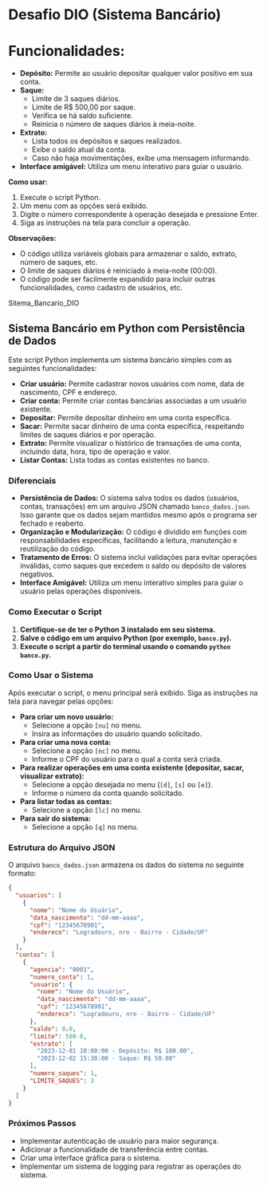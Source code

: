 # Desafio DIO (Sistema Bancário)
 
# **Funcionalidades:**

- **Depósito:** Permite ao usuário depositar qualquer valor positivo em sua conta.
- **Saque:**
    - Limite de 3 saques diários.
    - Limite de R$ 500,00 por saque.
    - Verifica se há saldo suficiente.
    - Reinicia o número de saques diários à meia-noite.
- **Extrato:**
    - Lista todos os depósitos e saques realizados.
    - Exibe o saldo atual da conta.
    - Caso não haja movimentações, exibe uma mensagem informando.
- **Interface amigável:** Utiliza um menu interativo para guiar o usuário.

**Como usar:**

1. Execute o script Python.
2. Um menu com as opções será exibido.
3. Digite o número correspondente à operação desejada e pressione Enter.
4. Siga as instruções na tela para concluir a operação.

**Observações:**

- O código utiliza variáveis globais para armazenar o saldo, extrato, número de saques, etc.
- O limite de saques diários é reiniciado à meia-noite (00:00).
- O código pode ser facilmente expandido para incluir outras funcionalidades, como cadastro de usuários, etc.

Sitema_Bancario_DIO

## Sistema Bancário em Python com Persistência de Dados

Este script Python implementa um sistema bancário simples com as seguintes funcionalidades:

- **Criar usuário:** Permite cadastrar novos usuários com nome, data de nascimento, CPF e endereço.
- **Criar conta:** Permite criar contas bancárias associadas a um usuário existente.
- **Depositar:** Permite depositar dinheiro em uma conta específica.
- **Sacar:** Permite sacar dinheiro de uma conta específica, respeitando limites de saques diários e por operação.
- **Extrato:** Permite visualizar o histórico de transações de uma conta, incluindo data, hora, tipo de operação e valor.
- **Listar Contas:** Lista todas as contas existentes no banco.

### Diferenciais

- **Persistência de Dados:** O sistema salva todos os dados (usuários, contas, transações) em um arquivo JSON chamado `banco_dados.json`. Isso garante que os dados sejam mantidos mesmo após o programa ser fechado e reaberto.
- **Organização e Modularização:** O código é dividido em funções com responsabilidades específicas, facilitando a leitura, manutenção e reutilização do código.
- **Tratamento de Erros:** O sistema inclui validações para evitar operações inválidas, como saques que excedem o saldo ou depósito de valores negativos.
- **Interface Amigável:** Utiliza um menu interativo simples para guiar o usuário pelas operações disponíveis.

### Como Executar o Script

1. **Certifique-se de ter o Python 3 instalado em seu sistema.**
2. **Salve o código em um arquivo Python (por exemplo, `banco.py`).**
3. **Execute o script a partir do terminal usando o comando `python banco.py`.**

### Como Usar o Sistema

Após executar o script, o menu principal será exibido. Siga as instruções na tela para navegar pelas opções:

- **Para criar um novo usuário:**
    - Selecione a opção `[nu]` no menu.
    - Insira as informações do usuário quando solicitado.
- **Para criar uma nova conta:**
    - Selecione a opção `[nc]` no menu.
    - Informe o CPF do usuário para o qual a conta será criada.
- **Para realizar operações em uma conta existente (depositar, sacar, visualizar extrato):**
    - Selecione a opção desejada no menu (`[d]`, `[s]` ou `[e]`).
    - Informe o número da conta quando solicitado.
- **Para listar todas as contas:**
    - Selecione a opção `[lc]` no menu.
- **Para sair do sistema:**
    - Selecione a opção `[q]` no menu.

### Estrutura do Arquivo JSON

O arquivo `banco_dados.json` armazena os dados do sistema no seguinte formato:

```json
{
  "usuarios": [
    {
      "nome": "Nome do Usuário",
      "data_nascimento": "dd-mm-aaaa",
      "cpf": "12345678901",
      "endereco": "Logradouro, nro - Bairro - Cidade/UF"
    }
  ],
  "contas": [
    {
      "agencia": "0001",
      "numero_conta": 1,
      "usuario": {
        "nome": "Nome do Usuário",
        "data_nascimento": "dd-mm-aaaa",
        "cpf": "12345678901",
        "endereco": "Logradouro, nro - Bairro - Cidade/UF"
      },
      "saldo": 0.0,
      "limite": 500.0,
      "extrato": [
        "2023-12-01 10:00:00 - Depósito: R$ 100.00",
        "2023-12-02 15:30:00 - Saque: R$ 50.00"
      ],
      "numero_saques": 1,
      "LIMITE_SAQUES": 3
    }
  ]
}
```

### Próximos Passos

- Implementar autenticação de usuário para maior segurança.
- Adicionar a funcionalidade de transferência entre contas.
- Criar uma interface gráfica para o sistema.
- Implementar um sistema de logging para registrar as operações do sistema.
